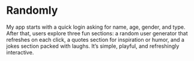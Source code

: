 # Randomly
My app starts with a quick login asking for name, age, gender, and type. After that, users explore three fun sections: a random user generator that refreshes on each click, a quotes section for inspiration or humor, and a jokes section packed with laughs. It’s simple, playful, and refreshingly interactive.
